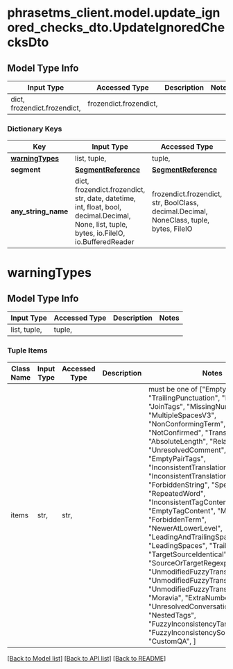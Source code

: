 # phrasetms_client.model.update_ignored_checks_dto.UpdateIgnoredChecksDto

## Model Type Info

| Input Type                   | Accessed Type          | Description | Notes |
| ---------------------------- | ---------------------- | ----------- | ----- |
| dict, frozendict.frozendict, | frozendict.frozendict, |             |

### Dictionary Keys

| Key                               | Input Type                                                                                                                                  | Accessed Type                                                                           | Description                                                        | Notes      |
| --------------------------------- | ------------------------------------------------------------------------------------------------------------------------------------------- | --------------------------------------------------------------------------------------- | ------------------------------------------------------------------ | ---------- |
| **[warningTypes](#warningTypes)** | list, tuple,                                                                                                                                | tuple,                                                                                  |                                                                    |
| **segment**                       | [**SegmentReference**](SegmentReference.md)                                                                                                 | [**SegmentReference**](SegmentReference.md)                                             |                                                                    |
| **any_string_name**               | dict, frozendict.frozendict, str, date, datetime, int, float, bool, decimal.Decimal, None, list, tuple, bytes, io.FileIO, io.BufferedReader | frozendict.frozendict, str, BoolClass, decimal.Decimal, NoneClass, tuple, bytes, FileIO | any string name can be used but the value must be the correct type | [optional] |

# warningTypes

## Model Type Info

| Input Type   | Accessed Type | Description | Notes |
| ------------ | ------------- | ----------- | ----- |
| list, tuple, | tuple,        |             |

### Tuple Items

| Class Name | Input Type | Accessed Type | Description | Notes                                                                                                                                                                                                                                                                                                                                                                                                                                                                                                                                                                                                                                                                                                                                                                                                                                                                  |
| ---------- | ---------- | ------------- | ----------- | ---------------------------------------------------------------------------------------------------------------------------------------------------------------------------------------------------------------------------------------------------------------------------------------------------------------------------------------------------------------------------------------------------------------------------------------------------------------------------------------------------------------------------------------------------------------------------------------------------------------------------------------------------------------------------------------------------------------------------------------------------------------------------------------------------------------------------------------------------------------------- |
| items      | str,       | str,          |             | must be one of ["EmptyTranslation", "TrailingPunctuation", "Formatting", "JoinTags", "MissingNumbersV3", "MultipleSpacesV3", "NonConformingTerm", "NotConfirmed", "TranslationLength", "AbsoluteLength", "RelativeLength", "UnresolvedComment", "EmptyPairTags", "InconsistentTranslationTargetSource", "InconsistentTranslationSourceTarget", "ForbiddenString", "SpellCheck", "RepeatedWord", "InconsistentTagContent", "EmptyTagContent", "Malformed", "ForbiddenTerm", "NewerAtLowerLevel", "LeadingAndTrailingSpaces", "LeadingSpaces", "TrailingSpaces", "TargetSourceIdentical", "SourceOrTargetRegexp", "UnmodifiedFuzzyTranslation", "UnmodifiedFuzzyTranslationTM", "UnmodifiedFuzzyTranslationMTNT", "Moravia", "ExtraNumbersV3", "UnresolvedConversation", "NestedTags", "FuzzyInconsistencyTargetSource", "FuzzyInconsistencySourceTarget", "CustomQA", ] |

[[Back to Model list]](../../README.md#documentation-for-models) [[Back to API list]](../../README.md#documentation-for-api-endpoints) [[Back to README]](../../README.md)
